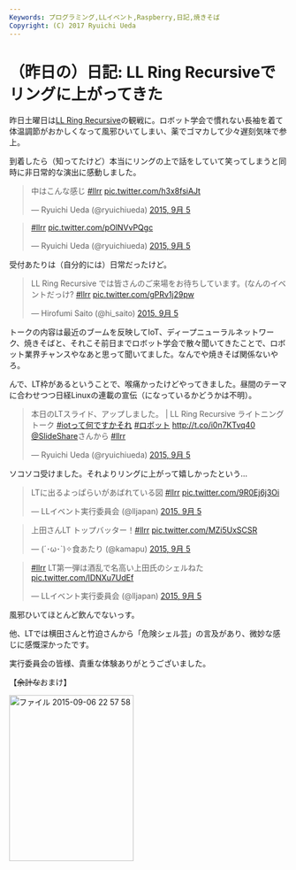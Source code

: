 ```yaml
---
Keywords: プログラミング,LLイベント,Raspberry,日記,焼きそば
Copyright: (C) 2017 Ryuichi Ueda
---
```


# （昨日の）日記: LL Ring Recursiveでリングに上がってきた
昨日土曜日は<a href="http://ll.jus.or.jp/2015/" target="_blank">LL Ring Recursive</a>の観戦に。ロボット学会で慣れない長袖を着て体温調節がおかしくなって風邪ひいてしまい、薬でゴマカして少々遅刻気味で参上。

到着したら（知ってたけど）本当にリングの上で話をしていて笑ってしまうと同時に非日常的な演出に感動しました。

<blockquote class="twitter-tweet" lang="ja"><p lang="ja" dir="ltr">中はこんな感じ <a href="https://twitter.com/hashtag/llrr?src=hash">#llrr</a> <a href="http://t.co/h3x8fsiAJt">pic.twitter.com/h3x8fsiAJt</a></p>&mdash; Ryuichi Ueda (@ryuichiueda) <a href="https://twitter.com/ryuichiueda/status/640011010045120512">2015, 9月 5</a></blockquote> <script async src="//platform.twitter.com/widgets.js" charset="utf-8"></script>

<blockquote class="twitter-tweet" lang="ja"><p lang="und" dir="ltr"><a href="https://twitter.com/hashtag/llrr?src=hash">#llrr</a> <a href="http://t.co/pOlNVvPQgc">pic.twitter.com/pOlNVvPQgc</a></p>&mdash; Ryuichi Ueda (@ryuichiueda) <a href="https://twitter.com/ryuichiueda/status/640036683258302464">2015, 9月 5</a></blockquote> <script async src="//platform.twitter.com/widgets.js" charset="utf-8"></script>

受付あたりは（自分的には）日常だったけど。

<blockquote class="twitter-tweet" lang="ja"><p lang="ja" dir="ltr">LL Ring Recursive では皆さんのご来場をお待ちしています。(なんのイベントだっけ? <a href="https://twitter.com/hashtag/llrr?src=hash">#llrr</a> <a href="http://t.co/gPRv1j29pw">pic.twitter.com/gPRv1j29pw</a></p>&mdash; Hirofumi Saito (@hi_saito) <a href="https://twitter.com/hi_saito/status/639984664099188736">2015, 9月 5</a></blockquote> <script async src="//platform.twitter.com/widgets.js" charset="utf-8"></script>

トークの内容は最近のブームを反映してIoT、ディープニューラルネットワーク、焼きそばと、それこそ前日までロボット学会で散々聞いてきたことで、ロボット業界チャンスやなあと思って聞いてました。なんでや焼きそば関係ないやろ。


んで、LT枠があるということで、喉痛かったけどやってきました。昼間のテーマに合わせつつ日経Linuxの連載の宣伝（になっているかどうかは不明）。

 
<blockquote class="twitter-tweet" lang="ja"><p lang="ja" dir="ltr">本日のLTスライド、アップしました。 | LL Ring Recursive ライトニングトーク <a href="https://twitter.com/hashtag/iot%E3%81%A3%E3%81%A6%E4%BD%95%E3%81%A7%E3%81%99%E3%81%8B%E3%81%9D%E3%82%8C?src=hash">#iotって何ですかそれ</a> <a href="https://twitter.com/hashtag/%E3%83%AD%E3%83%9C%E3%83%83%E3%83%88?src=hash">#ロボット</a> <a href="http://t.co/i0n7KTvq40">http://t.co/i0n7KTvq40</a> <a href="https://twitter.com/SlideShare">@SlideShare</a>さんから <a href="https://twitter.com/hashtag/llrr?src=hash">#llrr</a></p>&mdash; Ryuichi Ueda (@ryuichiueda) <a href="https://twitter.com/ryuichiueda/status/640122847403225088">2015, 9月 5</a></blockquote> <script async src="//platform.twitter.com/widgets.js" charset="utf-8"></script>

ソコソコ受けました。それよりリングに上がって嬉しかったという…

<blockquote class="twitter-tweet" lang="ja"><p lang="ja" dir="ltr">LTに出るよっぱらいがあばれている図 <a href="https://twitter.com/hashtag/llrr?src=hash">#llrr</a> <a href="http://t.co/9R0Ej6j3Oi">pic.twitter.com/9R0Ej6j3Oi</a></p>&mdash; LLイベント実行委員会 (@lljapan) <a href="https://twitter.com/lljapan/status/640087329357455360">2015, 9月 5</a></blockquote> <script async src="//platform.twitter.com/widgets.js" charset="utf-8"></script>

<blockquote class="twitter-tweet" lang="ja"><p lang="ja" dir="ltr">上田さんLT トップバッター！<a href="https://twitter.com/hashtag/llrr?src=hash">#llrr</a> <a href="http://t.co/MZi5UxSCSR">pic.twitter.com/MZi5UxSCSR</a></p>&mdash; (´･ω･`)✧食あたり (@kamapu) <a href="https://twitter.com/kamapu/status/640096112632688641">2015, 9月 5</a></blockquote> <script async src="//platform.twitter.com/widgets.js" charset="utf-8"></script>


<blockquote class="twitter-tweet" lang="ja"><p lang="ja" dir="ltr"><a href="https://twitter.com/hashtag/llrr?src=hash">#llrr</a> LT第一弾は酒乱で名高い上田氏のシェルねた <a href="http://t.co/lDNXu7UdEf">pic.twitter.com/lDNXu7UdEf</a></p>&mdash; LLイベント実行委員会 (@lljapan) <a href="https://twitter.com/lljapan/status/640095154062278656">2015, 9月 5</a></blockquote> <script async src="//platform.twitter.com/widgets.js" charset="utf-8"></script>

風邪ひいてほとんど飲んでないっす。


他、LTでは横田さんと竹迫さんから「危険シェル芸」の言及があり、微妙な感じに感慨深かったです。


<script async class="speakerdeck-embed" data-id="dbd1f3835fd244ff83cc95fc59c7c7fb" data-ratio="1.44428772919605" src="//speakerdeck.com/assets/embed.js"></script>

実行委員会の皆様、貴重な体験ありがとうございました。


【<s>余計な</s>おまけ】

<a href="ce9da0761971a420773c1f413513755f-e1441547967875.jpeg"><img src="ce9da0761971a420773c1f413513755f-e1441547967875-225x300.jpeg" alt="ファイル 2015-09-06 22 57 58" width="225" height="300" class="aligncenter size-medium wp-image-6934" /></a>

